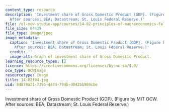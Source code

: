 ```yaml
---
content_type: resource
description: 'Investment share of Gross Domestic Product (GDP). (Figure by MIT OCW.
  After sources: BEA; Datastream; St. Louis Federal Reserve.)'
file: /ol-ocw-studio-app/courses/14-02-principles-of-macroeconomics-fall-2004/84879a2173964444704bd042bb904cbe_14-02f04.jpg
file_size: 64439
file_type: image/jpeg
image_metadata:
  caption: 'Investment share of Gross Domestic Product (GDP). (Figure by MIT OCW.
    After sources: BEA; Datastream; St. Louis Federal Reserve.)'
  credit: ''
  image-alt: Graph of investment share of Gross Domestic Product.
learning_resource_types: []
license: https://creativecommons.org/licenses/by-nc-sa/4.0/
ocw_type: OCWImage
resourcetype: Image
title: 14-02f04.jpg
uid: 84879a21-7396-4444-704b-d042bb904cbe
---
```

Investment share of Gross Domestic Product (GDP). (Figure by MIT OCW. After sources: BEA; Datastream; St. Louis Federal Reserve.)